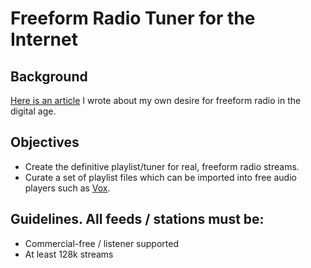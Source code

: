 # Freeform Radio Tuner for the Internet

## Background 

[Here is an article](https://medium.com/@phirschybar/freeform-radio-for-the-internet-c8a2b7226756#.xlt7xz1o3) I wrote about my own desire for freeform radio in the digital age.

## Objectives

* Create the definitive playlist/tuner for real, freeform radio streams. 
* Curate a set of playlist files which can be imported into free audio players such as [Vox](https://vox.rocks/).

## Guidelines. All feeds / stations must be:

* Commercial-free / listener supported
* At least 128k streams